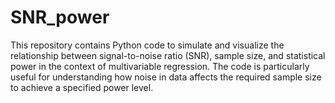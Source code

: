 # SNR_power
This repository contains Python code to simulate and visualize the relationship between signal-to-noise ratio (SNR), sample size, and statistical power in the context of multivariable regression. The code is particularly useful for understanding how noise in data affects the required sample size to achieve a specified power level.
